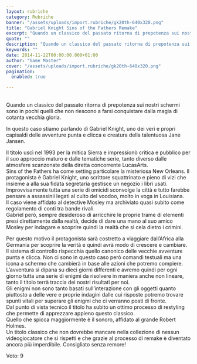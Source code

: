 ```yaml
---
layout: rubriche
category: Rubriche
banner: "/assets/uploads/import.rubriche/gk20th-640x320.png"
title: "Gabriel Knight Sins of the Fathers Remake"
excerpt: "Quando un classico del passato ritorna di prepotenza sui nostri schermi sono in pochi quelli che non riescono a farsi conquistare dalla magia di cotanta vecchia gloria. In questo caso stiamo parlando di Gabriel Knight, uno dei veri e propri capisaldi delle avventure punta e clicca e creatura della talentuosa Jane Jansen. Il titolo uscì [&hellip"
quote: ""
description: "Quando un classico del passato ritorna di prepotenza sui nostri schermi sono in pochi quelli che non riescono a farsi conquistare dalla magia di cotanta vecchia gloria. In questo caso stiamo parlando di Gabriel Knight, uno dei veri e propri capisaldi delle avventure punta e clicca e creatura della talentuosa Jane Jansen. Il titolo uscì [&hellip"
keywords: ""
date: 2014-11-22T00:00:00.000+01:00
author: "Game Master"
cover: "/assets/uploads/import.rubriche/gk20th-640x320.png"
pagination:
  enabled: true

---
```


[](https://hotmc.com/wp-content/uploads/2014/11/gk20th.png)  
Quando un classico del passato ritorna di prepotenza sui nostri schermi sono in pochi quelli che non riescono a farsi conquistare dalla magia di cotanta vecchia gloria.

In questo caso stiamo parlando di Gabriel Knight, uno dei veri e propri capisaldi delle avventure punta e clicca e creatura della talentuosa Jane Jansen.

Il titolo uscì nel 1993 per la mitica Sierra e impressionò critica e pubblico per il suo approccio maturo e dalle tematiche serie, tanto diverso dalle atmosfere scanzonate della diretta concorrente LucasArts.  
Sins of the Fathers ha come setting particolare la misteriosa New Orleans. Il protagonista è Gabriel Knight, uno scrittore squattrinato e pieno di vizi che insieme a alla sua fidata segretaria gestisce un negozio i libri usati.  
Improvvisamente tutta una serie di omicidi sconvolge la città e tutto farebbe pensare a assassinii legati al culto del voodoo, molto in voga in Louisiana.  
Il caso viene affidato al detective Mosley ma archiviato quasi subito come regolamento di conti tra bande rivali.  
Gabriel però, sempre desideroso di arricchire le proprie trame di elementi presi direttamente dalla realtà, decide di dare una mano al suo amico Mosley per indagare e scoprire quindi la realtà che si cela dietro i crimini.

Per questo motivo il protagonista sarà costretto a viaggiare dall’Africa alla Germania per scoprire la verità e quindi avrà modo di crescere e cambiare.  
Il sistema di controllo rispecchia quello canonico delle vecchie avventure punta e clicca. Non ci sono in questo caso però comandi testuali ma una icona a schermo che cambierà in base alle azioni che potremo compiere.  
L’avventura si dipana su dieci giorni differenti e avremo quindi per ogni giorno tutta una serie di enigmi da risolvere in maniera anche non lineare, tanto il titolo terrà traccia dei nostri risultati per noi.  
Gli enigmi non sono tanto basati sull’interazione con gli oggetti quanto piuttosto a delle vere e proprie indagini dalle cui risposte potremo trovare spunti vitali per superare gli enigmi che ci verranno posti di fronte.  
Dal punto di vista tecnico il titolo ha subito un ottimo processo di restyling che permette di apprezzare appieno questo classico.  
Quello che spicca maggiormente è il sonoro, affidato al grande Robert Holmes.  
Un titolo classico che non dovrebbe mancare nella collezione di nessun videogiocatore che si rispetti e che grazie al processo di remake è diventato ancora più imperdibile. Consigliato senza remore!

Voto: 9